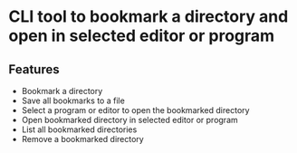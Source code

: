 # CLI tool to bookmark a directory and open in selected editor or program

## Features

- Bookmark a directory
- Save all bookmarks to a file
- Select a program or editor to open the bookmarked directory
- Open bookmarked directory in selected editor or program
- List all bookmarked directories
- Remove a bookmarked directory
